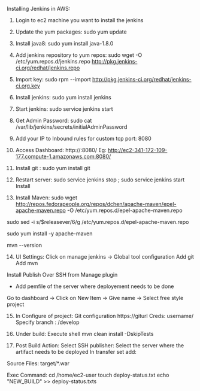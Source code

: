 Installing Jenkins in AWS:

1. Login to ec2 machine you want to install the jenkins

2. Update the yum packages: sudo yum update

3. Install java8: sudo yum install java-1.8.0

4. Add jenkins repository to yum repos: sudo wget -O /etc/yum.repos.d/jenkins.repo 
http://pkg.jenkins-ci.org/redhat/jenkins.repo

5. Import key: sudo rpm --import http://pkg.jenkins-ci.org/redhat/jenkins-ci.org.key

6. Install jenkins: sudo yum install jenkins

7. Start jenkins: sudo service jenkins start

8. Get Admin Password: sudo cat /var/lib/jenkins/secrets/initialAdminPassword

9. Add your IP to Inbound rules for custom tcp port: 8080

10. Access Dashboard: http://<public-ip>:8080/
Eg: http://ec2-341-172-109-177.compute-1.amazonaws.com:8080/

11. Install git : sudo yum install git

12. Restart server: sudo service jenkins stop ; sudo service jenkins start
Install

13. Install Maven:
sudo wget http://repos.fedorapeople.org/repos/dchen/apache-maven/epel-apache-maven.repo -O /etc/yum.repos.d/epel-apache-maven.repo

sudo sed -i s/\$releasever/6/g /etc/yum.repos.d/epel-apache-maven.repo

sudo yum install -y apache-maven

mvn --version

14. UI Settings:
Click on manage jenkins -> Global tool configuration
Add git
Add mvn

Install Publish Over SSH from Manage plugin
- Add pemfile of the server where deployement needs to be done

Go to dashboard -> Click on New Item -> Give name <mastermindds3> -> Select free style project

15. In Configure of project:
Git configuration
	https://giturl
Creds: username/<personal access token for git>
Specify branch : /develop

16. Under build:
Execute shell
mvn clean install -DskipTests

17. Post Build Action:
Select SSH publisher:
Select the server where the artifact needs to be deployed
In transfer set add: 

Source Files: target/*.war

Exec Command:
cd /home/ec2-user
touch deploy-status.txt
echo "NEW_BUILD" >> deploy-status.txts
